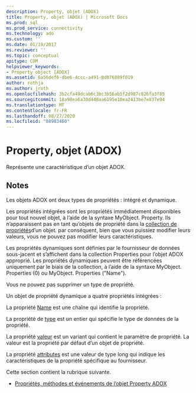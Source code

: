 ```yaml
---
description: Property, objet (ADOX)
title: Property, objet (ADOX) | Microsoft Docs
ms.prod: sql
ms.prod_service: connectivity
ms.technology: ado
ms.custom: ''
ms.date: 01/19/2017
ms.reviewer: ''
ms.topic: conceptual
apitype: COM
helpviewer_keywords:
- Property object [ADOX]
ms.assetid: 6a56def6-dbe6-4ccc-a491-8d076889f019
author: rothja
ms.author: jroth
ms.openlocfilehash: 3b2cfa49dcab6c3bc3b56ab5f2d987c026fa3f85
ms.sourcegitcommit: 18a98ea6a30d448aa6195e10ea2413be7e837e94
ms.translationtype: MT
ms.contentlocale: fr-FR
ms.lasthandoff: 08/27/2020
ms.locfileid: "88983460"
---
```

# <a name="property-object-adox"></a>Property, objet (ADOX)
Représente une caractéristique d’un objet ADOX.  
  
## <a name="remarks"></a>Notes  
 Les objets ADOX ont deux types de propriétés : intégré et dynamique.  
  
 Les propriétés intégrées sont les propriétés immédiatement disponibles pour tout nouvel objet, à l’aide de la syntaxe MyObject. Property. Ils n’apparaissent pas en tant qu’objets de propriété dans la [collection de propriétés](../ado-api/properties-collection-ado.md)d’un objet. par conséquent, bien que vous puissiez modifier leurs valeurs, vous ne pouvez pas modifier leurs caractéristiques.  
  
 Les propriétés dynamiques sont définies par le fournisseur de données sous-jacent et s’affichent dans la collection Properties pour l’objet ADOX approprié.  Les propriétés dynamiques peuvent être référencées uniquement par le biais de la collection, à l’aide de la syntaxe MyObject. Properties (0) ou MyObject. Properties ("Name").  
  
 Vous ne pouvez pas supprimer un type de propriété.  
  
 Un objet de propriété dynamique a quatre propriétés intégrées :  
  
 La propriété [Name](../ado-api/name-property-ado.md) est une chaîne qui identifie la propriété.  
  
 La propriété de [type](../ado-api/type-property-ado.md) est un entier qui spécifie le type de données de la propriété.  
  
 La propriété [valeur](../ado-api/value-property-ado.md) est un variant qui contient le paramètre de propriété. La valeur est la propriété par défaut d’un objet de propriété.  
  
 La propriété [attributes](../ado-api/attributes-property-ado.md) est une valeur de type long qui indique les caractéristiques de la propriété spécifique au fournisseur.  
  
 Cette section contient la rubrique suivante.  
  
-   [Propriétés, méthodes et événements de l’objet Property ADOX](./adox-property-object-properties-methods-and-events.md)
